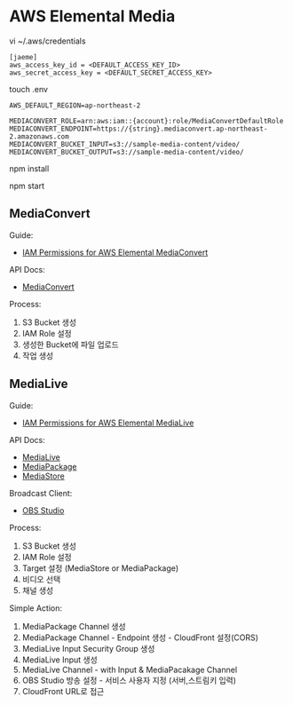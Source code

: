 # AWS Elemental Media

vi ~/.aws/credentials

```
[jaeme]
aws_access_key_id = <DEFAULT_ACCESS_KEY_ID>
aws_secret_access_key = <DEFAULT_SECRET_ACCESS_KEY>
```

touch .env

```
AWS_DEFAULT_REGION=ap-northeast-2

MEDIACONVERT_ROLE=arn:aws:iam::{account}:role/MediaConvertDefaultRole
MEDIACONVERT_ENDPOINT=https://{string}.mediaconvert.ap-northeast-2.amazonaws.com
MEDIACONVERT_BUCKET_INPUT=s3://sample-media-content/video/
MEDIACONVERT_BUCKET_OUTPUT=s3://sample-media-content/video/
```

npm install

npm start

## MediaConvert

Guide:
* [IAM Permissions for AWS Elemental MediaConvert](https://docs.aws.amazon.com/ko_kr/mediaconvert/latest/ug/creating-the-iam-role-in-iam.html)

API Docs:
* [MediaConvert](https://docs.aws.amazon.com/AWSJavaScriptSDK/latest/AWS/MediaConvert.html)

Process:
1. S3 Bucket 생성
2. IAM Role 설정
3. 생성한 Bucket에 파일 업로드
4. 작업 생성

## MediaLive

Guide:
* [IAM Permissions for AWS Elemental MediaLive](https://docs.aws.amazon.com/medialive/latest/ug/setting-up.html)

API Docs:
* [MediaLive](https://docs.aws.amazon.com/AWSJavaScriptSDK/latest/AWS/MediaLive.html)
* [MediaPackage](https://docs.aws.amazon.com/AWSJavaScriptSDK/latest/AWS/MediaPackage.html)
* [MediaStore](https://docs.aws.amazon.com/AWSJavaScriptSDK/latest/AWS/MediaStore.html)

Broadcast Client:
* [OBS Studio](https://obsproject.com/)

Process:
1. S3 Bucket 생성
2. IAM Role 설정
3. Target 설정 (MediaStore or MediaPackage)
4. 비디오 선택
5. 채널 생성

Simple Action:
1. MediaPackage Channel 생성
2. MediaPackage Channel - Endpoint 생성 - CloudFront 설정(CORS)
3. MediaLive Input Security Group 생성
4. MediaLive Input 생성
5. MediaLive Channel - with Input & MediaPacakage Channel
6. OBS Studio 방송 설정 - 서비스 사용자 지정 (서버,스트림키 입력)
7. CloudFront URL로 접근